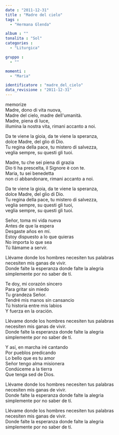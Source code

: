```yaml
---
date : "2011-12-31"
title : "Madre del cielo"
tags : 
  - "Hermana Glenda"

album : ""
tonalita : "Sol"
categories : 
  - "Liturgica"

gruppo : 
  - ""

momenti : 
  - "Maria"

identificatore : "madre_del_cielo"
data_revisione : "2011-12-31"
---
```

  
  
  
  
  
  
  
  
  
memorize  
Madre,  dono di vita nuova,   
Madre del cielo, madre dell'umanità.   
Madre,  piena di luce,   
illumina la nostra vita, rimani accanto a noi.   
  
  
Da te viene la gioia, da te viene la speranza,   
dolce Madre,  del glio di Dio.   
Tu regina della pace, tu mistero di salvezza,   
veglia sempre,  su questi gli tuoi.     
  
  
Madre,  tu che sei piena di grazia    
Dio ti ha prescelta, il Signore è con te.   
Maria,  tu sei benedetta   
non ci abbandonare, rimani accanto a noi.   
  
  
Da te viene la gioia, da te viene la speranza,   
dolce Madre,  del glio di Dio.   
Tu regina della pace, tu mistero di salvezza,   
veglia sempre,  su questi gli tuoi,   
veglia sempre,  su questi gli tuoi.       
  
  
  
Señor,  toma mi vida nueva   
Antes de que la espera   
Desgaste años en mí.   
Estoy  dispuesto a lo que quieras   
No importa lo que sea   
Tú llámame a servir.   
  
  
Llévame donde los hombres necesiten tus palabras  
necesiten  mis ganas de vivir.   
Donde falte la esperanza donde falte la alegria  
simplemente  por no saber de tí.   
  
  
  
Te doy,  mi corazón sincero   
Para gritar sin miedo   
Tu grandeza Señor.   
Tendré  mis manos sin cansancio   
Tú historia entre mis labios  
Y fuerza en la oración.   
  
  
Llévame donde los hombres necesiten tus palabras  
necesiten  mis ganas de vivir.   
Donde falte la esperanza donde falte la alegria  
simplemente  por no saber de tí.   
  
  
  
Y así,  en marcha iré cantando   
Por pueblos predicando   
Lo bello que es tu amor   
Señor  tengo alma misionera   
Condúceme a la tierra   
Que tenga sed de Dios.   
  
  
Llévame donde los hombres necesiten tus palabras  
necesiten  mis ganas de vivir.   
Donde falte la esperanza donde falte la alegria  
simplemente  por no saber de tí.   
  
  
Llévame donde los hombres necesiten tus palabras  
necesiten  mis ganas de vivir.   
Donde falte la esperanza donde falte la alegria  
simplemente  por no saber de tí.    
  
  
  
